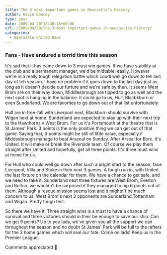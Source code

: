 ```yaml
---
title: The 3 most important games in Newcastle’s history
author: Kevin Doocey
type: post
date: 2009-04-20T15:48:15+00:00
url: /2009/04/20/the-3-most-important-games-in-newcastles-history/
categories:
  - Newcastle United News
---
```




### Fans - Have endured a torrid time this season

It's sad that it has came down to 3 must win games. If we have stability at the club and a permanent manager, we'd be midtable, easily. However we're in a really tough relegation battle which coudl well go down to teh last day of teh season. I have no problem if it goes down to the last day just as long as it doesn't decide our furture and we're safe by then. It seems West Brom are on their way down, Middlesbrough are tipped to go as well and the next spot is hanging in the balance. It could go to us, Hull, Blacbkburn or even Sunderland. We are favorites to go down out of that list unfortunately.

Hull are in free-fall with Liverpool next, Blackburn should survive with Wigan next at home. Sunderland are expected to stay up with their next trip to the Hawthorns v West Brom. For us it's Portsmouth at the theatre that is St.James' Park. 3 points is the only positive thing we can get out of that game. Saying that, 3 points might be still of little value, especially if Middesbrough manage to beat Arsenal on Sunday. After Arseal for Boro, it's United. It will make or break the Riverside team. Of course we play them straight after United and hopefully, get all three points. It's three must wins at home for us.

For Hull who could well go down after such a bright start to the season, face Liverpool, Villa and Stoke in their next 3 games. A tough run in, with United the last fixture on the calendar for them. We have a chance to get safe, and we need to take it. Sunderland next three fixtures are West Brom, Everton and Bolton, we wouldn't be surprised if they managed to nip 6 points out of them. Although a rescue mission seems lost and it mightn't be much concern to us, West Brom's next 3 opponents are Sunderland,Tottenham and Wigan. Pretty tough test.

So there we have it. Three straight wins is a must to have a chance of survival and three victories should in their be enough to save our ship. Can we get 9 points? Up to you lads, we've given you all the support we can throughout the season and no doubt St.James' Park will be full to the rafters for the 3 home games which will seal our fate. Come on lads! Keep us in the Premier League.

Comments appreciated 🙂
